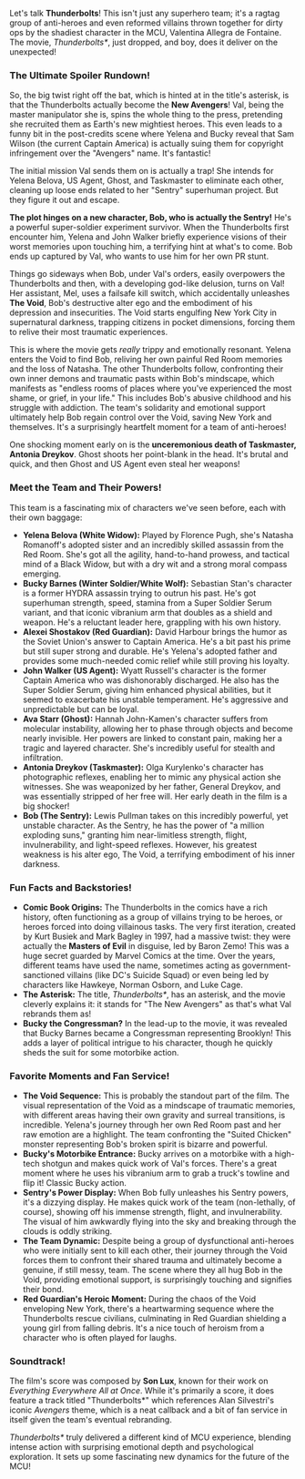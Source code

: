 Let's talk **Thunderbolts**! This isn't just any superhero team; it's a ragtag group of anti-heroes and even reformed villains thrown together for dirty ops by the shadiest character in the MCU, Valentina Allegra de Fontaine. The movie, *Thunderbolts\**, just dropped, and boy, does it deliver on the unexpected!

### The Ultimate Spoiler Rundown!

So, the big twist right off the bat, which is hinted at in the title's asterisk, is that the Thunderbolts actually become the **New Avengers**! Val, being the master manipulator she is, spins the whole thing to the press, pretending she recruited them as Earth's new mightiest heroes. This even leads to a funny bit in the post-credits scene where Yelena and Bucky reveal that Sam Wilson (the current Captain America) is actually suing them for copyright infringement over the "Avengers" name. It's fantastic!

The initial mission Val sends them on is actually a trap! She intends for Yelena Belova, US Agent, Ghost, and Taskmaster to eliminate each other, cleaning up loose ends related to her "Sentry" superhuman project. But they figure it out and escape.

**The plot hinges on a new character, Bob, who is actually the Sentry!** He's a powerful super-soldier experiment survivor. When the Thunderbolts first encounter him, Yelena and John Walker briefly experience visions of their worst memories upon touching him, a terrifying hint at what's to come. Bob ends up captured by Val, who wants to use him for her own PR stunt.

Things go sideways when Bob, under Val's orders, easily overpowers the Thunderbolts and then, with a developing god-like delusion, turns on Val! Her assistant, Mel, uses a failsafe kill switch, which accidentally unleashes **The Void**, Bob's destructive alter ego and the embodiment of his depression and insecurities. The Void starts engulfing New York City in supernatural darkness, trapping citizens in pocket dimensions, forcing them to relive their most traumatic experiences.

This is where the movie gets *really* trippy and emotionally resonant. Yelena enters the Void to find Bob, reliving her own painful Red Room memories and the loss of Natasha. The other Thunderbolts follow, confronting their own inner demons and traumatic pasts within Bob's mindscape, which manifests as "endless rooms of places where you've experienced the most shame, or grief, in your life." This includes Bob's abusive childhood and his struggle with addiction. The team's solidarity and emotional support ultimately help Bob regain control over the Void, saving New York and themselves. It's a surprisingly heartfelt moment for a team of anti-heroes!

One shocking moment early on is the **unceremonious death of Taskmaster, Antonia Dreykov**. Ghost shoots her point-blank in the head. It's brutal and quick, and then Ghost and US Agent even steal her weapons!

### Meet the Team and Their Powers!

This team is a fascinating mix of characters we've seen before, each with their own baggage:

* **Yelena Belova (White Widow):** Played by Florence Pugh, she's Natasha Romanoff's adopted sister and an incredibly skilled assassin from the Red Room. She's got all the agility, hand-to-hand prowess, and tactical mind of a Black Widow, but with a dry wit and a strong moral compass emerging.
* **Bucky Barnes (Winter Soldier/White Wolf):** Sebastian Stan's character is a former HYDRA assassin trying to outrun his past. He's got superhuman strength, speed, stamina from a Super Soldier Serum variant, and that iconic vibranium arm that doubles as a shield and weapon. He's a reluctant leader here, grappling with his own history.
* **Alexei Shostakov (Red Guardian):** David Harbour brings the humor as the Soviet Union's answer to Captain America. He's a bit past his prime but still super strong and durable. He's Yelena's adopted father and provides some much-needed comic relief while still proving his loyalty.
* **John Walker (US Agent):** Wyatt Russell's character is the former Captain America who was dishonorably discharged. He also has the Super Soldier Serum, giving him enhanced physical abilities, but it seemed to exacerbate his unstable temperament. He's aggressive and unpredictable but can be loyal.
* **Ava Starr (Ghost):** Hannah John-Kamen's character suffers from molecular instability, allowing her to phase through objects and become nearly invisible. Her powers are linked to constant pain, making her a tragic and layered character. She's incredibly useful for stealth and infiltration.
* **Antonia Dreykov (Taskmaster):** Olga Kurylenko's character has photographic reflexes, enabling her to mimic any physical action she witnesses. She was weaponized by her father, General Dreykov, and was essentially stripped of her free will. Her early death in the film is a big shocker!
* **Bob (The Sentry):** Lewis Pullman takes on this incredibly powerful, yet unstable character. As the Sentry, he has the power of "a million exploding suns," granting him near-limitless strength, flight, invulnerability, and light-speed reflexes. However, his greatest weakness is his alter ego, The Void, a terrifying embodiment of his inner darkness.

### Fun Facts and Backstories!

* **Comic Book Origins:** The Thunderbolts in the comics have a rich history, often functioning as a group of villains trying to be heroes, or heroes forced into doing villainous tasks. The very first iteration, created by Kurt Busiek and Mark Bagley in 1997, had a massive twist: they were actually the **Masters of Evil** in disguise, led by Baron Zemo! This was a huge secret guarded by Marvel Comics at the time. Over the years, different teams have used the name, sometimes acting as government-sanctioned villains (like DC's Suicide Squad) or even being led by characters like Hawkeye, Norman Osborn, and Luke Cage.
* **The Asterisk:** The title, *Thunderbolts\**, has an asterisk, and the movie cleverly explains it: it stands for "The New Avengers" as that's what Val rebrands them as!
* **Bucky the Congressman?** In the lead-up to the movie, it was revealed that Bucky Barnes became a Congressman representing Brooklyn! This adds a layer of political intrigue to his character, though he quickly sheds the suit for some motorbike action.

### Favorite Moments and Fan Service!

* **The Void Sequence:** This is probably the standout part of the film. The visual representation of the Void as a mindscape of traumatic memories, with different areas having their own gravity and surreal transitions, is incredible. Yelena's journey through her own Red Room past and her raw emotion are a highlight. The team confronting the "Suited Chicken" monster representing Bob's broken spirit is bizarre and powerful.
* **Bucky's Motorbike Entrance:** Bucky arrives on a motorbike with a high-tech shotgun and makes quick work of Val's forces. There's a great moment where he uses his vibranium arm to grab a truck's towline and flip it! Classic Bucky action.
* **Sentry's Power Display:** When Bob fully unleashes his Sentry powers, it's a dizzying display. He makes quick work of the team (non-lethally, of course), showing off his immense strength, flight, and invulnerability. The visual of him awkwardly flying into the sky and breaking through the clouds is oddly striking.
* **The Team Dynamic:** Despite being a group of dysfunctional anti-heroes who were initially sent to kill each other, their journey through the Void forces them to confront their shared trauma and ultimately become a genuine, if still messy, team. The scene where they all hug Bob in the Void, providing emotional support, is surprisingly touching and signifies their bond.
* **Red Guardian's Heroic Moment:** During the chaos of the Void enveloping New York, there's a heartwarming sequence where the Thunderbolts rescue civilians, culminating in Red Guardian shielding a young girl from falling debris. It's a nice touch of heroism from a character who is often played for laughs.

### Soundtrack!

The film's score was composed by **Son Lux**, known for their work on *Everything Everywhere All at Once*. While it's primarily a score, it does feature a track titled "Thunderbolts\*" which references Alan Silvestri's iconic *Avengers* theme, which is a neat callback and a bit of fan service in itself given the team's eventual rebranding.

*Thunderbolts\** truly delivered a different kind of MCU experience, blending intense action with surprising emotional depth and psychological exploration. It sets up some fascinating new dynamics for the future of the MCU!